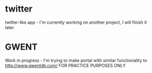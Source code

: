 # twitter
twitter-like app - I'm currently working on another project, I will finish it later. 

# GWENT
Work in progress - I'm trying to make portal with similar functionality to http://www.gwentdb.com/
FOR PRACTICE PURPOSES ONLY
